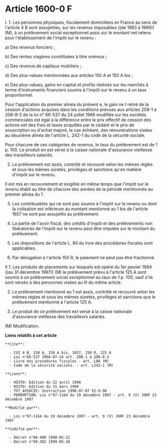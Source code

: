 # Article 1600-0 F

I. 1. Les personnes physiques, fiscalement domiciliées en France au sens de l'article 4 B sont assujetties, sur les revenus
imposables ((de 1993 à 1996)) (M), à un prélèvement social exceptionnel assis sur le montant net retenu pour l'établissement
de l'impôt sur le revenu :

a) Des revenus fonciers ;

b) Des rentes viagères constituées à titre onéreux ;

c) Des revenus de capitaux mobiliers ;

d) Des plus-values mentionnées aux articles 150 A et 150 A bis ;

e) Des plus-values, gains en capital et profits réalisés sur les marchés à terme d'instruments financiers soumis à l'impôt
sur le revenu à un taux proportionnel.

Pour l'application du premier alinéa du présent e, le gain ne t retiré de la cession d'actions acquises dans les conditions
prévues aux articles 208-1 à 208-8-2 de la loi n° 66-537 du 24 juillet 1966 modifiée sur les sociétés commerciales est égal à
la différence entre le prix effectif de cession des actions net des frais et taxes acquittés par le cédant et le prix de
souscription ou d'achat majoré, le cas échéant, des rémunérations visées au deuxième alinéa de l'article L. 242-1 du code de
la sécurité sociale.

Pour chacune de ces catégories de revenus, le taux du prélèvement est de 1 p. 100. Le produit en est versé à la caisse
nationale d'assurance vieillesse des travailleurs salariés.

2. Le prélèvement est assis, contrôlé et recouvré selon les mêmes règles et sous les mêmes sûretés, privilèges et sanctions
qu'en matière d'impôt sur le revenu.

Il est mis en recouvrement et exigible en même temps que l'impôt sur le revenu établi au titre de chacune des années de la
période mentionnée au premier alinéa du 1.

3. Les contribuables qui ne sont pas soumis à l'impôt sur le revenu ou dont la cotisation est inférieure au montant mentionné
au 1 bis de l'article 1657 ne sont pas assujettis au prélèvement.

4. La partie de l'avoir fiscal, des crédits d'impôt et des prélèvements non libératoires de l'impôt sur le revenu peut être
imputée sur le montant du prélèvement.

5. Les dispositions de l'article L. 80 du livre des procédures fiscales sont applicables.

6. Par dérogation à l'article 150 R, le paiement ne peut pas être fractionné.

II 1. Les produits de placements sur lesquels est opéré du 1er janvier 1994 ((au 31 décembre 1997)) (M) le prélèvement prévu
à l'article 125 A sont soumis à un prélèvement social exceptionnel au taux de 1 p. 100, sauf s'ils sont versés à des
personnes visées au III du même article.

2. Le prélèvement mentionné au 1 est assis, contrôlé et recouvré selon les mêmes règles et sous les mêmes sùretés, privilèges
et sanctions que le prélèvement mentionné à l'article 125 A.

3. Le produit de ce prélèvement est versé à la caisse nationale d'assurance vieillesse des travailleurs salariés.

(M) Modification.

**Liens relatifs à cet article**

	**Cite**:

	  - CGI 4 B, 150 A, 150 A bis, 1657, 150 R, 125 A
	  - Loi n°66-537 1966-07-24 art. 208-1 à 208-8-2
	  - Livre des procédures fiscales - art. L80 (M)
	  - Code de la sécurité sociale. - art. L242-1 (M)

	**Liens**:

	  - HISTO: Edition du 22 avril 1998
	  - HISTO: Edition du 31 mars 1999
	  - TXT_ASSOCIE: Instruction 1998-07-07 5I-9-98
	  - PEREMPTION: Loi n°97-1164 du 19 décembre 1997 - art. 9 (V) JORF 23 décembre 1997

	**Modifié par**:

	  - Loi n°97-1164 du 19 décembre 1997 - art. 9 (V) JORF 23 décembre 1997

	**Codifié par**:

	  - Décret n°98-400 1998-05-22
	  - Décret n°99-382 1999-05-18
